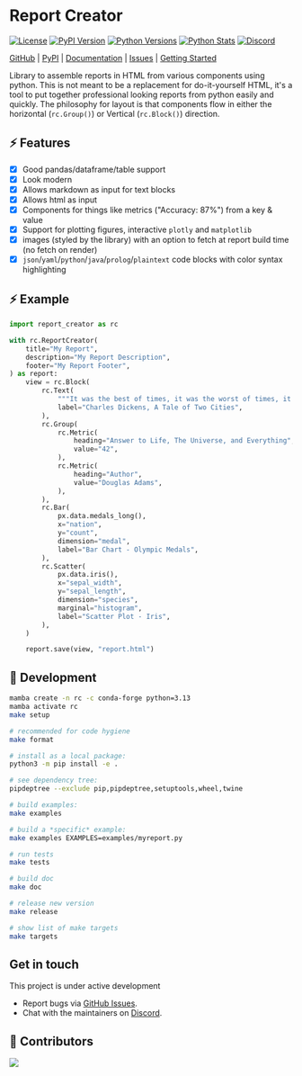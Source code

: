 # Report Creator

[![License](https://img.shields.io/badge/license-MIT-blue.svg?style=for-the-badge)](https://www.apache.org/licenses/LICENSE-2.0)
[![PyPI Version](https://img.shields.io/pypi/v/report_creator.svg?style=for-the-badge&color=blue)](https://pypi.org/project/report_creator)
[![Python Versions](https://img.shields.io/pypi/pyversions/report_creator.svg?logo=python&logoColor=white&style=for-the-badge)](https://pypi.org/project/report_creator)
[![Python Stats](https://img.shields.io/pypi/dw/report_creator?style=for-the-badge)](https://pypi.org/project/report_creator)
[![Discord](https://img.shields.io/discord/1318814951795593236?style=for-the-badge)](https://discord.gg/c4VZp5ze)

[GitHub](https://github.com/darenr/report_creator) |
[PyPI](https://pypi.org/project/report_creator/) |
[Documentation](https://report-creator.readthedocs.io) |
[Issues](https://github.com/darenr/report_creator/issues) |
[Getting Started](https://report-creator.readthedocs.io/en/latest/getting_started.html)

Library to assemble reports in HTML from various components using python. This is not meant to be a replacement for do-it-yourself HTML,
it's a tool to put together professional looking reports from python easily and quickly. The philosophy for layout is that components flow in
either the horizontal (`rc.Group()`) or Vertical (`rc.Block()`) direction.

## ⚡ Features

- [x] Good pandas/dataframe/table support
- [x] Look modern
- [x] Allows markdown as input for text blocks
- [x] Allows html as input
- [x] Components for things like metrics ("Accuracy: 87%") from a key & value
- [x] Support for plotting figures, interactive `plotly` and `matplotlib`
- [x] images (styled by the library) with an option to fetch at report build time (no fetch on render)
- [x] `json`/`yaml`/`python`/`java`/`prolog`/`plaintext` code blocks with color syntax highlighting

## ⚡ Example

```python
import report_creator as rc

with rc.ReportCreator(
    title="My Report",
    description="My Report Description",
    footer="My Report Footer",
) as report:
    view = rc.Block(
        rc.Text(
            """It was the best of times, it was the worst of times, it was the age of wisdom, it was the age of foolishness, it was the epoch of belief, it was the epoch of incredulity, it was the season of light, it was the season of darkness, it was the spring of hope, it was the winter of despair.""",
            label="Charles Dickens, A Tale of Two Cities",
        ),
        rc.Group(
            rc.Metric(
                heading="Answer to Life, The Universe, and Everything",
                value="42",
            ),
            rc.Metric(
                heading="Author",
                value="Douglas Adams",
            ),
        ),
        rc.Bar(
            px.data.medals_long(),
            x="nation",
            y="count",
            dimension="medal",
            label="Bar Chart - Olympic Medals",
        ),
        rc.Scatter(
            px.data.iris(),
            x="sepal_width",
            y="sepal_length",
            dimension="species",
            marginal="histogram",
            label="Scatter Plot - Iris",
        ),
    )

    report.save(view, "report.html")
```

## 🤗 Development

```sh
mamba create -n rc -c conda-forge python=3.13
mamba activate rc
make setup

# recommended for code hygiene
make format

# install as a local package:
python3 -m pip install -e .

# see dependency tree:
pipdeptree --exclude pip,pipdeptree,setuptools,wheel,twine

# build examples:
make examples

# build a *specific* example:
make examples EXAMPLES=examples/myreport.py

# run tests
make tests

# build doc
make doc

# release new version
make release

# show list of make targets
make targets

```

## Get in touch

This project is under active development

- Report bugs via [GitHub Issues](https://github.com/darenr/report_creator/issues).
- Chat with the maintainers on [Discord](https://discord.com/channels/1318814951795593236/1318814951795593239).

## 🎉 Contributors

<a href="https://github.com/darenr/report_creator/graphs/contributors">
  <img src="https://contrib.rocks/image?repo=darenr/report_creator" />
</a>
